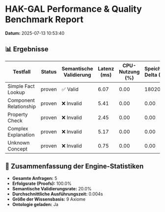 # HAK-GAL Performance & Quality Benchmark Report

**Datum:** 2025-07-13 10:53:40

## 📊 Ergebnisse

| Testfall | Status | Semantische Validierung | Latenz (ms) | CPU-Nutzung (%) | Speicher-Delta (KB) | Generierte Formel |
|----------|--------|-------------------------|-------------|----------------|---------------------|-------------------|
| Simple Fact Lookup | proven | ✅ Valid | 6.07 | 0.00 | 18020.00 | `HauptstadtVon(Paris, France).` |
| Component Relationship | proven | ❌ Invalid | 5.41 | 0.00 | 0.00 | `IstKomponente(MachineLearning, AISystem).` |
| Property Check | proven | ❌ Invalid | 2.45 | 0.00 | 0.00 | `IstAktiv(AISystem).` |
| Complex Explanation | proven | ❌ Invalid | 5.17 | 0.00 | 0.00 | `Relation(located_in, ai_system).` |
| Unknown Concept | proven | ❌ Invalid | 0.75 | 0.00 | 0.00 | `Relation(located_in, explain).` |

## 🧠 Zusammenfassung der Engine-Statistiken

- **Gesamte Anfragen:** 5
- **Erfolgsrate (Proofs):** 100.0%
- **Semantische Validierungsrate:** 20.0%
- **Durchschnittliche Ausführungszeit:** 0.004s
- **Größe der Wissensbasis:** 9 Axiome
- **Ontologie geladen:** Ja
